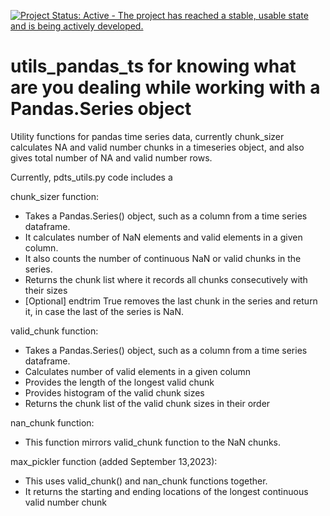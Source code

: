 [![Project Status: Active - The project has reached a stable, usable state and is being actively developed.](http://www.repostatus.org/badges/latest/active.svg)](https://www.repostatus.org/)
# utils_pandas_ts for knowing what are you dealing while working with a Pandas.Series object
Utility functions for pandas time series data, currently chunk_sizer calculates NA and valid number chunks in a timeseries object, and also gives total number of NA and valid number rows.

Currently, pdts_utils.py code includes a 

chunk_sizer function:
  - Takes a Pandas.Series() object, such as a column from a time series dataframe.
  - It calculates number of NaN elements and valid elements in a given column.
  - It also counts the number of continuous NaN or valid chunks in the series.
  - Returns the chunk list where it records all chunks consecutively with their sizes
  - [Optional] endtrim True removes the last chunk in the series and return it, in case the last of the series is NaN.

valid_chunk function:
  - Takes a Pandas.Series() object, such as a column from a time series dataframe.
  - Calculates number of valid elements in a given column
  - Provides the length of the longest valid chunk
  - Provides histogram of the valid chunk sizes
  - Returns the chunk list of the valid chunk sizes in their order

nan_chunk function:
  - This function mirrors valid_chunk function to the NaN chunks.

max_pickler function (added September 13,2023):
  - This uses valid_chunk() and nan_chunk functions together.
  - It returns the starting and ending locations of the longest continuous valid number chunk
